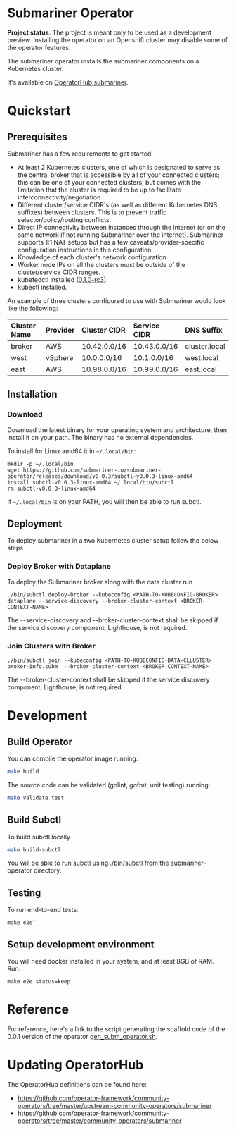 # Submariner Operator

**Project status**: The project is meant only to be used as a development preview. Installing the operator on an Openshift cluster may disable some of the operator features. 

The submariner operator installs the submariner components on a Kubernetes cluster.

It's available on [OperatorHub:submariner](https://operatorhub.io/operator/submariner).

# Quickstart


## Prerequisites

Submariner has a few requirements to get started:

- At least 2 Kubernetes clusters, one of which is designated to serve as the central broker that is accessible by all of your connected clusters; this can be one of your connected clusters, but comes with the limitation that the cluster is required to be up to facilitate interconnectivity/negotiation
- Different cluster/service CIDR's (as well as different Kubernetes DNS suffixes) between clusters. This is to prevent traffic selector/policy/routing conflicts.
- Direct IP connectivity between instances through the internet (or on the same network if not running Submariner over the internet). Submariner supports 1:1 NAT setups but has a few caveats/provider-specific configuration instructions in this configuration.
- Knowledge of each cluster's network configuration
- Worker node IPs on all the clusters must be outside of the cluster/service CIDR ranges.
- kubefedctl installed ([0.1.0-rc3](https://github.com/kubernetes-sigs/kubefed/releases/tag/v0.1.0-rc3)).
- kubectl installed.

An example of three clusters configured to use with Submariner would look like the following:

| Cluster Name | Provider | Cluster CIDR | Service CIDR | DNS Suffix |
|:-------------|:---------|:-------------|:-------------|:-----------|
| broker       | AWS      | 10.42.0.0/16 | 10.43.0.0/16 | cluster.local |
| west         | vSphere  | 10.0.0.0/16  | 10.1.0.0/16  | west.local |
| east         | AWS      | 10.98.0.0/16 | 10.99.0.0/16 | east.local |

## Installation

### Download
Download the latest binary for your operating system and architecture, then install it on your path. The binary has no external dependencies.

To install for Linux amd64 it in `~/.local/bin`:

    mkdir -p ~/.local/bin
    wget https://github.com/submariner-io/submariner-operator/releases/download/v0.0.3/subctl-v0.0.3-linux-amd64
    install subctl-v0.0.3-linux-amd64 ~/.local/bin/subctl
    rm subctl-v0.0.3-linux-amd64
If `~/.local/bin` is on your PATH, you will then be able to run subctl.

## Deployment

To deploy submariner in a two Kubernetes cluster setup follow the below steps

### Deploy Broker with Dataplane

To deploy the Submariner broker along with the data cluster run
```
./bin/subctl deploy-broker --kubeconfig <PATH-TO-KUBECONFIG-BROKER> dataplane --service-discovery --broker-cluster-context <BROKER-CONTEXT-NAME>
```

The --service-discovery and --broker-cluster-context  shall be skipped if the service discovery component, Lighthouse, is not required.

### Join Clusters with Broker

```
./bin/subctl join --kubeconfig <PATH-TO-KUBECONFIG-DATA-CLLUSTER> broker-info.subm  --broker-cluster-context <BROKER-CONTEXT-NAME>
```
 The --broker-cluster-context  shall be skipped if the service discovery component, Lighthouse, is not required.

# Development
 
## Build Operator
 
 You can compile the operator image running:
```bash
make build
```

The source code can be validated (golint, gofmt, unit testing) running:
```bash
make validate test
```

## Build Subctl

To build subctl locally
```bash
make build-subctl
```
You will be able to run subctl using ./bin/subctl from the submariner-operator directory.
 
## Testing
To run end-to-end tests:
```
make e2e`
```
 
## Setup development environment 
You will need docker installed in your system, and at least 8GB of RAM. Run:

 ```
 make e2e status=keep
 ```
 
 

# Reference

For reference, here's a link to the script generating the scaffold code of the 0.0.1
version of the operator [gen_subm_operator.sh](https://github.com/submariner-io/submariner/blob/v0.0.2/operators/go/gen_subm_operator.sh).


# Updating OperatorHub

The OperatorHub definitions can be found here:
* https://github.com/operator-framework/community-operators/tree/master/upstream-community-operators/submariner
* https://github.com/operator-framework/community-operators/tree/master/community-operators/submariner

